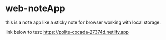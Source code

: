 # web-noteApp
this is a note app like a sticky note for browser working with local storage.


link below to test:
https://polite-cocada-27374d.netlify.app
